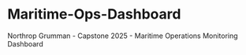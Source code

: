 # Maritime-Ops-Dashboard
Northrop Grumman - Capstone 2025 - Maritime Operations Monitoring Dashboard
